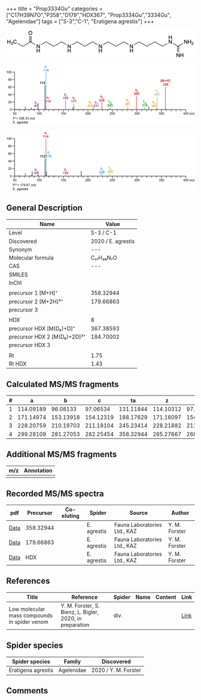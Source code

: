+++
title = "Prop3334Gu"
categories = ["C17H39N7O","P358","D179","HDX367",
"Prop3334Gu","3334Gu",
"Agelenidae"]
tags = ["S-3","C-1",
"Eratigena agrestis"]
+++

![](/img/Prop3334Gu.png)

![](/img_MSMS/358_Prop3334Gu_Ea.png?classes=border)

![](/img_MSMS/358_Prop3334Gu_Ea_2.png?classes=border)

## General Description

| Name                        | Value              |
|-----------------------------|--------------------|
| Level                       | S-3 / C-1          |
| Discovered                  | 2020 / E. agrestis |
| Synonym                     | ---                |
| Molecular formula           | C₁₇H₃₉N₇O          |
| CAS                         | ---                |
| SMILES |   |
| InChI  |   |
|                             |                    |
| precursor 1 [M+H]⁺          | 358.32944          |
| precursor 2 [M+2H]²⁺        | 179.66863          |
| precursor 3                 |                    |
|                             |                    |
| HDX                         | 8                  |
| precursor HDX   [M(D₈)+D]⁺   | 367.38593          |
| precursor HDX 2 [M(D₈)+2D]²⁺ | 184.70002          |
| precursor HDX 3             |                    |
|                             |                    |
| Rt                          | 1.75               |
| Rt HDX                      | 1.43                  |

## Calculated MS/MS fragments

| # | a         | b         | c         | ta        | z         | y         | tz        |
|---|-----------|-----------|-----------|-----------|-----------|-----------|-----------|
| 1 | 114.09189 | 96.08133  | 97.06534  | 131.11844 | 114.10312 | 97.07657  | 131.12967 |
| 2 | 171.14974 | 153.13918 | 154.12319 | 188.17629 | 171.16097 | 154.13442 | 188.18752 |
| 3 | 228.20759 | 210.19703 | 211.18104 | 245.23414 | 228.21882 | 211.19227 | 245.24537 |
| 4 | 299.28109 | 281.27053 | 282.25454 | 358.32944 | 285.27667 | 268.25012 | 302.30322 |

## Additional MS/MS fragments

| m/z | Annotation |
|-----|------------|
|     |            |

## Recorded MS/MS spectra

| pdf                                             | Precursor | Co-eluting | Spider      | Source                       | Author        |
|-------------------------------------------------|-----------|------------|-------------|------------------------------|---------------|
| [Data](/pdf/E-agrestis/358_Prop3334Gu_Ea.pdf)   | 358.32944 |            | E. agrestis | Fauna Laboratories Ltd., KAZ | Y. M. Forster |
| [Data](/pdf/E-agrestis/358_Prop3334Gu_Ea_2.pdf) | 179.66863 |            | E. agrestis | Fauna Laboratories Ltd., KAZ | Y. M. Forster |
| [Data](/pdf/E-agrestis/358_Prop3334Gu_Ea_HDX.pdf) | HDX |            | E. agrestis | Fauna Laboratories Ltd., KAZ | Y. M. Forster |

## References

| Title | Reference | Spider | Name | Content | Link |
|-------|-----------|--------|------|---------|------|
| Low molecular mass compounds in spider venom      | Y. M. Forster, S. Bienz, L. Bigler, 2020, in preparation          | div.       |   |   | [Link](unknown) |

## Spider species

| Spider species     | Family     | Discovered           |
|--------------------|------------|----------------------|
| Eratigena agrestis | Agelenidae | 2020 / Y. M. Forster |

## Comments